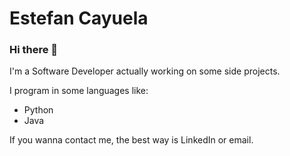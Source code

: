 # Estefan Cayuela
### Hi there 👋

I'm a Software Developer actually working on some side projects.

I program in some languages like:
- Python
- Java

If you wanna contact me, the best way is LinkedIn or email.

